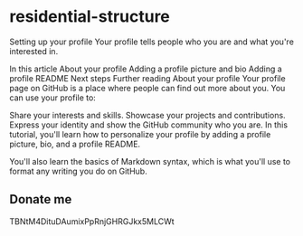 # residential-structure

Setting up your profile
Your profile tells people who you are and what you're interested in.

In this article
About your profile
Adding a profile picture and bio
Adding a profile README
Next steps
Further reading
About your profile
Your profile page on GitHub is a place where people can find out more about you. You can use your profile to:

Share your interests and skills.
Showcase your projects and contributions.
Express your identity and show the GitHub community who you are.
In this tutorial, you'll learn how to personalize your profile by adding a profile picture, bio, and a profile README.

You'll also learn the basics of Markdown syntax, which is what you'll use to format any writing you do on GitHub.


## Donate me 

TBNtM4DituDAumixPpRnjGHRGJkx5MLCWt